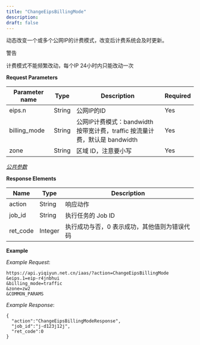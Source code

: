 ```yaml
---
title: "ChangeEipsBillingMode"
description: 
draft: false
---
```




动态改变一个或多个公网IP的计费模式，改变后计费系统会及时更新。

警告

计费模式不能频繁改动，每个IP 24小时内只能改动一次

**Request Parameters**

| Parameter name | Type | Description | Required |
| --- | --- | --- | --- |
| eips.n | String | 公网IP的ID | Yes |
| billing_mode | String | 公网IP计费模式：bandwidth 按带宽计费，traffic 按流量计费，默认是 bandwidth | Yes |
| zone | String | 区域 ID，注意要小写 | Yes |

[_公共参数_](../../../parameters/)

**Response Elements**

| Name | Type | Description |
| --- | --- | --- |
| action | String | 响应动作 |
| job_id | String | 执行任务的 Job ID |
| ret_code | Integer | 执行成功与否，0 表示成功，其他值则为错误代码 |

**Example**

_Example Request_:

```
https://api.yiqiyun.net.cn/iaas/?action=ChangeEipsBillingMode
&eips.1=eip-r4jnbhui
&billing_mode=traffic
&zone=zw2
&COMMON_PARAMS
```

_Example Response_:

```
{
  "action":"ChangeEipsBillingModeResponse",
  "job_id":"j-d123j12j",
  "ret_code":0
}
```
